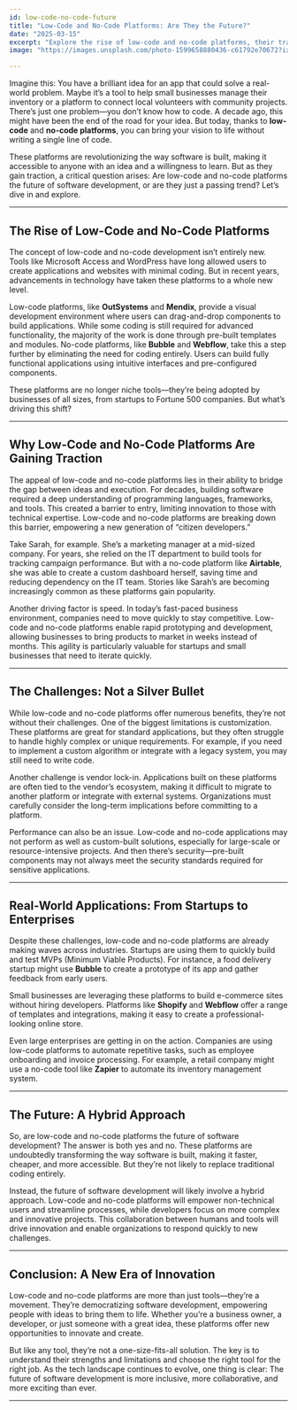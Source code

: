 ```yaml
---
id: low-code-no-code-future
title: "Low-Code and No-Code Platforms: Are They the Future?"
date: "2025-03-15"
excerpt: "Explore the rise of low-code and no-code platforms, their transformative potential, and whether they are reshaping the future of software development."
image: "https://images.unsplash.com/photo-1599658880436-c61792e70672?ixlib=rb-1.2.1&auto=format&fit=crop&w=1200&q=80"

---
```


Imagine this: You have a brilliant idea for an app that could solve a real-world problem. Maybe it’s a tool to help small businesses manage their inventory or a platform to connect local volunteers with community projects. There’s just one problem—you don’t know how to code. A decade ago, this might have been the end of the road for your idea. But today, thanks to **low-code** and **no-code platforms**, you can bring your vision to life without writing a single line of code.

These platforms are revolutionizing the way software is built, making it accessible to anyone with an idea and a willingness to learn. But as they gain traction, a critical question arises: Are low-code and no-code platforms the future of software development, or are they just a passing trend? Let’s dive in and explore.

---

## The Rise of Low-Code and No-Code Platforms

The concept of low-code and no-code development isn’t entirely new. Tools like Microsoft Access and WordPress have long allowed users to create applications and websites with minimal coding. But in recent years, advancements in technology have taken these platforms to a whole new level.

Low-code platforms, like **OutSystems** and **Mendix**, provide a visual development environment where users can drag-and-drop components to build applications. While some coding is still required for advanced functionality, the majority of the work is done through pre-built templates and modules. No-code platforms, like **Bubble** and **Webflow**, take this a step further by eliminating the need for coding entirely. Users can build fully functional applications using intuitive interfaces and pre-configured components.

These platforms are no longer niche tools—they’re being adopted by businesses of all sizes, from startups to Fortune 500 companies. But what’s driving this shift?

---

## Why Low-Code and No-Code Platforms Are Gaining Traction

The appeal of low-code and no-code platforms lies in their ability to bridge the gap between ideas and execution. For decades, building software required a deep understanding of programming languages, frameworks, and tools. This created a barrier to entry, limiting innovation to those with technical expertise. Low-code and no-code platforms are breaking down this barrier, empowering a new generation of “citizen developers.”

Take Sarah, for example. She’s a marketing manager at a mid-sized company. For years, she relied on the IT department to build tools for tracking campaign performance. But with a no-code platform like **Airtable**, she was able to create a custom dashboard herself, saving time and reducing dependency on the IT team. Stories like Sarah’s are becoming increasingly common as these platforms gain popularity.

Another driving factor is speed. In today’s fast-paced business environment, companies need to move quickly to stay competitive. Low-code and no-code platforms enable rapid prototyping and development, allowing businesses to bring products to market in weeks instead of months. This agility is particularly valuable for startups and small businesses that need to iterate quickly.

---

## The Challenges: Not a Silver Bullet

While low-code and no-code platforms offer numerous benefits, they’re not without their challenges. One of the biggest limitations is customization. These platforms are great for standard applications, but they often struggle to handle highly complex or unique requirements. For example, if you need to implement a custom algorithm or integrate with a legacy system, you may still need to write code.

Another challenge is vendor lock-in. Applications built on these platforms are often tied to the vendor’s ecosystem, making it difficult to migrate to another platform or integrate with external systems. Organizations must carefully consider the long-term implications before committing to a platform.

Performance can also be an issue. Low-code and no-code applications may not perform as well as custom-built solutions, especially for large-scale or resource-intensive projects. And then there’s security—pre-built components may not always meet the security standards required for sensitive applications.

---

## Real-World Applications: From Startups to Enterprises

Despite these challenges, low-code and no-code platforms are already making waves across industries. Startups are using them to quickly build and test MVPs (Minimum Viable Products). For instance, a food delivery startup might use **Bubble** to create a prototype of its app and gather feedback from early users.

Small businesses are leveraging these platforms to build e-commerce sites without hiring developers. Platforms like **Shopify** and **Webflow** offer a range of templates and integrations, making it easy to create a professional-looking online store.

Even large enterprises are getting in on the action. Companies are using low-code platforms to automate repetitive tasks, such as employee onboarding and invoice processing. For example, a retail company might use a no-code tool like **Zapier** to automate its inventory management system.

---

## The Future: A Hybrid Approach

So, are low-code and no-code platforms the future of software development? The answer is both yes and no. These platforms are undoubtedly transforming the way software is built, making it faster, cheaper, and more accessible. But they’re not likely to replace traditional coding entirely.

Instead, the future of software development will likely involve a hybrid approach. Low-code and no-code platforms will empower non-technical users and streamline processes, while developers focus on more complex and innovative projects. This collaboration between humans and tools will drive innovation and enable organizations to respond quickly to new challenges.

---

## Conclusion: A New Era of Innovation

Low-code and no-code platforms are more than just tools—they’re a movement. They’re democratizing software development, empowering people with ideas to bring them to life. Whether you’re a business owner, a developer, or just someone with a great idea, these platforms offer new opportunities to innovate and create.

But like any tool, they’re not a one-size-fits-all solution. The key is to understand their strengths and limitations and choose the right tool for the right job. As the tech landscape continues to evolve, one thing is clear: The future of software development is more inclusive, more collaborative, and more exciting than ever.

---
